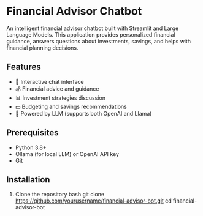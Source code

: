 # Financial Advisor Chatbot

An intelligent financial advisor chatbot built with Streamlit and Large Language Models. This application provides personalized financial guidance, answers questions about investments, savings, and helps with financial planning decisions.

## Features

- 💬 Interactive chat interface
- 💰 Financial advice and guidance
- 📊 Investment strategies discussion
- 💵 Budgeting and savings recommendations
- 🤖 Powered by LLM (supports both OpenAI and Llama)

## Prerequisites

- Python 3.8+
- Ollama (for local LLM) or OpenAI API key
- Git

## Installation

1. Clone the repository
bash
git clone https://github.com/yourusername/financial-advisor-bot.git
cd financial-advisor-bot
